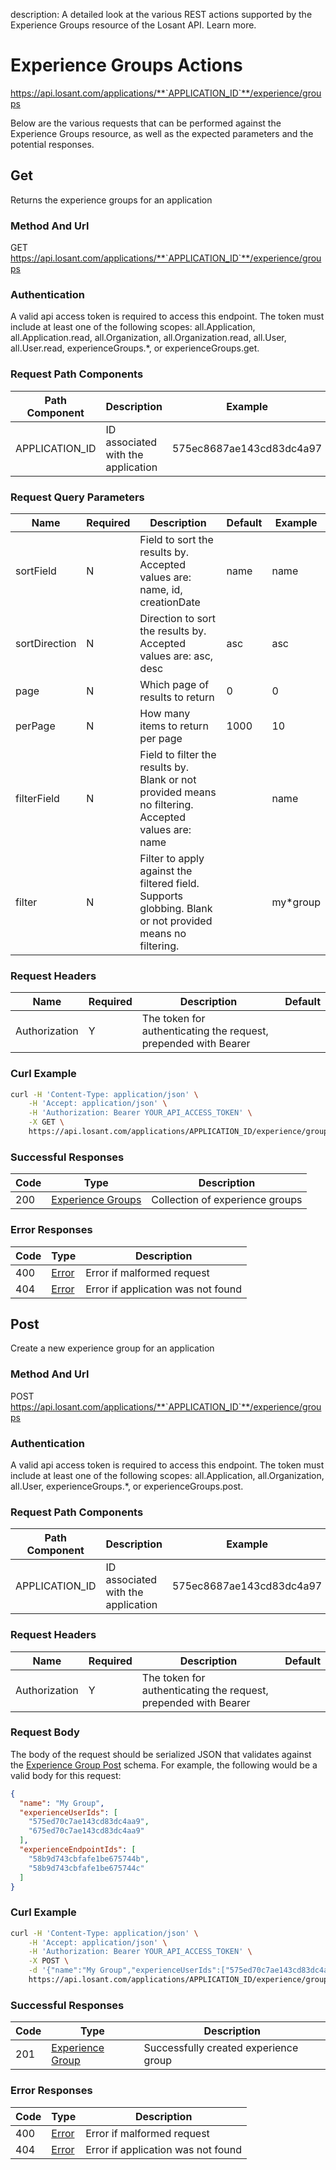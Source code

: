 description: A detailed look at the various REST actions supported by the Experience Groups resource of the Losant API. Learn more.

# Experience Groups Actions

https://api.losant.com/applications/**`APPLICATION_ID`**/experience/groups

Below are the various requests that can be performed against the
Experience Groups resource, as well as the expected
parameters and the potential responses.

## Get

Returns the experience groups for an application

### Method And Url <a name="get-method-url"></a>

GET https://api.losant.com/applications/**`APPLICATION_ID`**/experience/groups

### Authentication <a name="get-authentication"></a>

A valid api access token is required to access this endpoint. The token must
include at least one of the following scopes:
all.Application, all.Application.read, all.Organization, all.Organization.read, all.User, all.User.read, experienceGroups.*, or experienceGroups.get.

### Request Path Components <a name="get-path-components"></a>

| Path Component | Description | Example |
| -------------- | ----------- | ------- |
| APPLICATION_ID | ID associated with the application | 575ec8687ae143cd83dc4a97 |

### Request Query Parameters <a name="get-query-params"></a>

| Name | Required | Description | Default | Example |
| ---- | -------- | ----------- | ------- | ------- |
| sortField | N | Field to sort the results by. Accepted values are: name, id, creationDate | name | name |
| sortDirection | N | Direction to sort the results by. Accepted values are: asc, desc | asc | asc |
| page | N | Which page of results to return | 0 | 0 |
| perPage | N | How many items to return per page | 1000 | 10 |
| filterField | N | Field to filter the results by. Blank or not provided means no filtering. Accepted values are: name |  | name |
| filter | N | Filter to apply against the filtered field. Supports globbing. Blank or not provided means no filtering. |  | my*group |

### Request Headers <a name="get-headers"></a>

| Name | Required | Description | Default |
| ---- | -------- | ----------- | ------- |
| Authorization | Y | The token for authenticating the request, prepended with Bearer | |

### Curl Example <a name="get-curl-example"></a>

```bash
curl -H 'Content-Type: application/json' \
    -H 'Accept: application/json' \
    -H 'Authorization: Bearer YOUR_API_ACCESS_TOKEN' \
    -X GET \
    https://api.losant.com/applications/APPLICATION_ID/experience/groups
```

### Successful Responses <a name="get-successful-responses"></a>

| Code | Type | Description |
| ---- | ---- | ----------- |
| 200 | [Experience Groups](schemas.md#experience-groups) | Collection of experience groups |

### Error Responses <a name="get-error-responses"></a>

| Code | Type | Description |
| ---- | ---- | ----------- |
| 400 | [Error](schemas.md#error) | Error if malformed request |
| 404 | [Error](schemas.md#error) | Error if application was not found |

## Post

Create a new experience group for an application

### Method And Url <a name="post-method-url"></a>

POST https://api.losant.com/applications/**`APPLICATION_ID`**/experience/groups

### Authentication <a name="post-authentication"></a>

A valid api access token is required to access this endpoint. The token must
include at least one of the following scopes:
all.Application, all.Organization, all.User, experienceGroups.*, or experienceGroups.post.

### Request Path Components <a name="post-path-components"></a>

| Path Component | Description | Example |
| -------------- | ----------- | ------- |
| APPLICATION_ID | ID associated with the application | 575ec8687ae143cd83dc4a97 |

### Request Headers <a name="post-headers"></a>

| Name | Required | Description | Default |
| ---- | -------- | ----------- | ------- |
| Authorization | Y | The token for authenticating the request, prepended with Bearer | |

### Request Body <a name="post-body"></a>

The body of the request should be serialized JSON that validates against
the [Experience Group Post](schemas.md#experience-group-post) schema. For example, the following would be a
valid body for this request:

```json
{
  "name": "My Group",
  "experienceUserIds": [
    "575ed70c7ae143cd83dc4aa9",
    "675ed70c7ae143cd83dc4aa9"
  ],
  "experienceEndpointIds": [
    "58b9d743cbfafe1be675744b",
    "58b9d743cbfafe1be675744c"
  ]
}
```

### Curl Example <a name="post-curl-example"></a>

```bash
curl -H 'Content-Type: application/json' \
    -H 'Accept: application/json' \
    -H 'Authorization: Bearer YOUR_API_ACCESS_TOKEN' \
    -X POST \
    -d '{"name":"My Group","experienceUserIds":["575ed70c7ae143cd83dc4aa9","675ed70c7ae143cd83dc4aa9"],"experienceEndpointIds":["58b9d743cbfafe1be675744b","58b9d743cbfafe1be675744c"]}' \
    https://api.losant.com/applications/APPLICATION_ID/experience/groups
```

### Successful Responses <a name="post-successful-responses"></a>

| Code | Type | Description |
| ---- | ---- | ----------- |
| 201 | [Experience Group](schemas.md#experience-group) | Successfully created experience group |

### Error Responses <a name="post-error-responses"></a>

| Code | Type | Description |
| ---- | ---- | ----------- |
| 400 | [Error](schemas.md#error) | Error if malformed request |
| 404 | [Error](schemas.md#error) | Error if application was not found |
